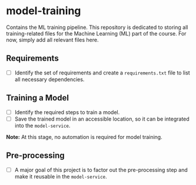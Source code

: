 # model-training
Contains the ML training pipeline. 
This repository is dedicated to storing all training-related files for the Machine Learning (ML) part of the course. For now, simply add all relevant files here. 

## Requirements

- [ ] Identify the set of requirements and create a `requirements.txt` file to list all necessary dependencies.

## Training a Model

- [ ] Identify the required steps to train a model.
- [ ] Save the trained model in an accessible location, so it can be integrated into the `model-service`.

**Note:** At this stage, no automation is required for model training.

## Pre-processing

- [ ] A major goal of this project is to factor out the pre-processing step and make it reusable in the `model-service`. 

